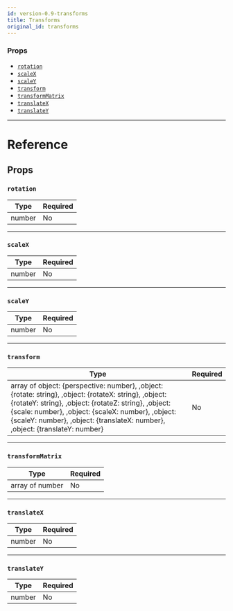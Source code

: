 ```yaml
---
id: version-0.9-transforms
title: Transforms
original_id: transforms
---
```


### Props

- [`rotation`](transforms.md#rotation)
- [`scaleX`](transforms.md#scalex)
- [`scaleY`](transforms.md#scaley)
- [`transform`](transforms.md#transform)
- [`transformMatrix`](transforms.md#transformmatrix)
- [`translateX`](transforms.md#translatex)
- [`translateY`](transforms.md#translatey)

---

# Reference

## Props

### `rotation`

| Type   | Required |
| ------ | -------- |
| number | No       |

---

### `scaleX`

| Type   | Required |
| ------ | -------- |
| number | No       |

---

### `scaleY`

| Type   | Required |
| ------ | -------- |
| number | No       |

---

### `transform`

| Type                                                                                                                                                                                                                                                                                                | Required |
| --------------------------------------------------------------------------------------------------------------------------------------------------------------------------------------------------------------------------------------------------------------------------------------------------- | -------- |
| array of object: {perspective: number}, ,object: {rotate: string}, ,object: {rotateX: string}, ,object: {rotateY: string}, ,object: {rotateZ: string}, ,object: {scale: number}, ,object: {scaleX: number}, ,object: {scaleY: number}, ,object: {translateX: number}, ,object: {translateY: number} | No       |

---

### `transformMatrix`

| Type            | Required |
| --------------- | -------- |
| array of number | No       |

---

### `translateX`

| Type   | Required |
| ------ | -------- |
| number | No       |

---

### `translateY`

| Type   | Required |
| ------ | -------- |
| number | No       |
